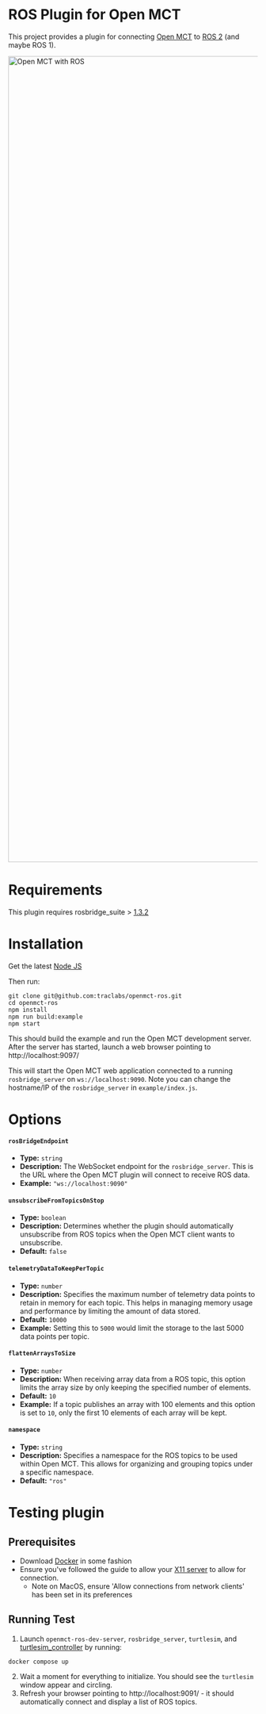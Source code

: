 # ROS Plugin for Open MCT
This project provides a plugin for connecting [Open MCT](https://github.com/nasa/openmct) to [ROS 2](https://docs.ros.org/en/humble/index.html) (and maybe ROS 1).

<img width="1626" alt="Open MCT with ROS" src="https://github.com/traclabs/openmct-ros/assets/9853862/643a0aaa-38de-4369-887f-a14ff3cce382">

# Requirements
This plugin requires rosbridge_suite > [1.3.2](https://github.com/RobotWebTools/rosbridge_suite/releases/tag/1.3.2)

# Installation
Get the latest [Node JS](https://nodejs.org/en/download)

Then run:
```
git clone git@github.com:traclabs/openmct-ros.git
cd openmct-ros
npm install
npm run build:example
npm start
```

This should build the example and run the Open MCT development server. After the server has started, launch a web browser pointing to http://localhost:9097/ 

This will start the Open MCT web application connected to a running `rosbridge_server` on `ws://localhost:9090`.
Note you can change the hostname/IP of the `rosbridge_server` in `example/index.js`.

# Options

#### `rosBridgeEndpoint`

- **Type:** `string`
- **Description:** The WebSocket endpoint for the `rosbridge_server`. This is the URL where the Open MCT plugin will connect to receive ROS data.
- **Example:** `"ws://localhost:9090"`

#### `unsubscribeFromTopicsOnStop`

- **Type:** `boolean`
- **Description:** Determines whether the plugin should automatically unsubscribe from ROS topics when the Open MCT client wants to unsubscribe.
- **Default:** `false`

#### `telemetryDataToKeepPerTopic`

- **Type:** `number`
- **Description:** Specifies the maximum number of telemetry data points to retain in memory for each topic. This helps in managing memory usage and performance by limiting the amount of data stored.
- **Default:** `10000`
- **Example:** Setting this to `5000` would limit the storage to the last 5000 data points per topic.

#### `flattenArraysToSize`

- **Type:** `number`
- **Description:** When receiving array data from a ROS topic, this option limits the array size by only keeping the specified number of elements.
- **Default:** `10`
- **Example:** If a topic publishes an array with 100 elements and this option is set to `10`, only the first 10 elements of each array will be kept.

#### `namespace`

- **Type:** `string`
- **Description:** Specifies a namespace for the ROS topics to be used within Open MCT. This allows for organizing and grouping topics under a specific namespace.
- **Default:** `"ros"`

# Testing plugin

## Prerequisites
* Download [Docker](https://www.docker.com/) in some fashion
* Ensure you've followed the guide to allow your [X11 server](http://wiki.ros.org/docker/Tutorials/GUI) to allow for connection.
    * Note on MacOS, ensure 'Allow connections from network clients' has been set in its preferences

## Running Test
1. Launch `openmct-ros-dev-server`, `rosbridge_server`, `turtlesim`, and [turtlesim_controller](https://github.com/DominikN/ros2_docker_examples) by running:
```
docker compose up
```
2. Wait a moment for everything to initialize. You should see the `turtlesim` window appear and circling.
3. Refresh your browser pointing to http://localhost:9091/ - it should automatically connect and display a list of ROS topics.
